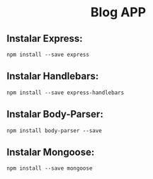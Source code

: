 # <h1 style="text-align: center;"> Blog APP</h2>
## Instalar Express:
`npm install --save express`

## Instalar Handlebars:
`npm install --save express-handlebars`

## Instalar Body-Parser:
`npm install body-parser --save`

## Instalar Mongoose:
`npm install --save mongoose`
